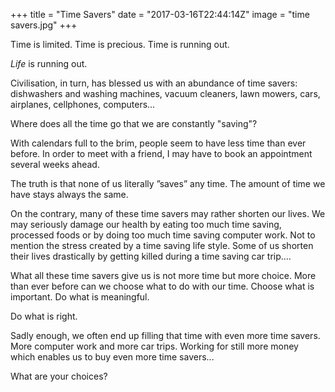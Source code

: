 +++
title = "Time Savers"
date = "2017-03-16T22:44:14Z"
image = "time savers.jpg"
+++

Time is limited. Time is precious. Time is running out.

*Life* is running out.

Civilisation, in turn, has blessed us with an abundance of time savers: dishwashers and washing machines, vacuum cleaners, lawn mowers, cars, airplanes, cellphones, computers…

Where does all the time go that we are constantly "saving"?

With calendars full to the brim, people seem to have less time than ever before. In order to meet with a friend, I may have to book an appointment several weeks ahead. 

The truth is that none of us literally ”saves” any time. The amount of time we have stays always the same.

On the contrary, many of these time savers may rather shorten our lives. We may seriously damage our health by eating too much time saving, processed foods or by doing too much time saving computer work. Not to mention the stress created by a time saving life style. Some of us shorten their lives drastically by getting killed during a time saving car trip….

What all these time savers give us is not more time but more choice. More than ever before can we choose what to do with our time. Choose what is important. Do what is meaningful.

Do what is right.

Sadly enough, we often end up filling that time with even more time savers. More computer work and more car trips. Working for still more money which enables us to buy even more time savers...

What are your choices?
